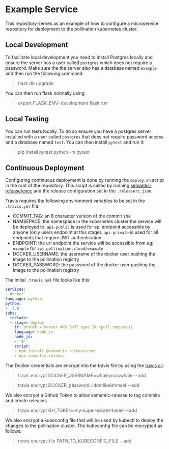 # Example Service

This repository serves as an example of how to configure a microservice repository for deployment to the pollination kubernetes cluster. 

## Local Development
To facilitate local development you need to install Postgres locally and ensure the server has a user called `postgres` which does not require a password. Make sure the the server also has a database named `example` and then run the following command:
> flask db upgrade

You can then run flask normally using:
> export FLASK_ENV=development
> flask run

## Local Testing
You can run tests locally. To do so ensure you have a postgres server installed with a user called `postgres` that does not require password access and a database named `test`. You can then install `pytest` and run it:
> pip install pytest
> python -m pytest


## Continuous Deployment
Configuring continuous deployment is done by running the `deploy.sh` script in the root of the repository. This script is called by running [semantic-release/exec](https://github.com/semantic-release/exec) and the release configuration set in the `.releaserc.json`.

Travis requires the following environment variables to be set in the `.travis.yml` file:
* COMMIT_TAG: an 8 character version of the commit sha
* NAMSEPACE: the namespace in the kubernetes cluster the service will be deployed to. `api-public` is used for api endpoint accessible by anyone (only users endpoint at this stage). `api-private` is used for all endpoints that require JWT authentication.
* ENDPOINT: the url endpoint the service will be accessible from eg: `example` for `api.pollination.cloud/example`
* DOCKER_USERNAME: the username of the docker user pushing the image to the pollination registry
* DOCKER_PASSWORD: the password of the docker user pushing the image to the pollination registry

The initial `.travis.yml` file looks like this:
```yaml
services:
- docker
language: python
python:
- '3.6'
jobs:
  include:
  - stage: deploy
    if: branch = master AND (NOT type IN (pull_request))
    language: node_js
    node_js:
    - '8'
    script: 
    - npm install @semantic-release/exec
    - npx semantic-release
```

The Docker credentials are encrypt into the travis file by using the [travis cli](https://github.com/travis-ci/travis.rb):
> travis encrypt DOCKER_USERNAME=whaleymacwhale --add

> travis encrypt DOCKER_password=idontlikeishmael --add

We also encrypt a Github Token to allow semantic-release to tag commits and create releases.
> travis encrypt GH_TOKEN=my-super-secret-token --add

We also encrypt a kubeconfig file that will be used by kubectl to deploy the changes to the pollination cluster. The kubeconfig file can be encrypted as follows:
> travis encrypt-file PATH_TO_KUBECONFIG_FILE --add